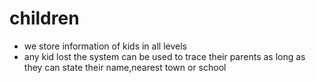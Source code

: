 # children
- we store information of kids in all levels
- any kid lost the system can be used to trace their parents as long as they can state their name,nearest town or school